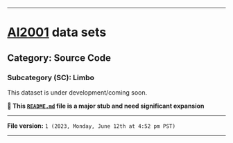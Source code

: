 
***

# [AI2001](https://github.com/seanpm2001/AI2001/) data sets

## Category: Source Code

### Subcategory (SC): Limbo

This dataset is under development/coming soon.

**🌱️ This [`README.md`](/README.md) file is a major stub and need significant expansion**

***

**File version:** `1 (2023, Monday, June 12th at 4:52 pm PST)`

***
